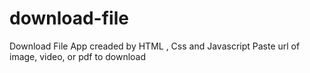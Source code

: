 # download-file
Download File App creaded by HTML , Css and Javascript
Paste url of image, video, or pdf to download
